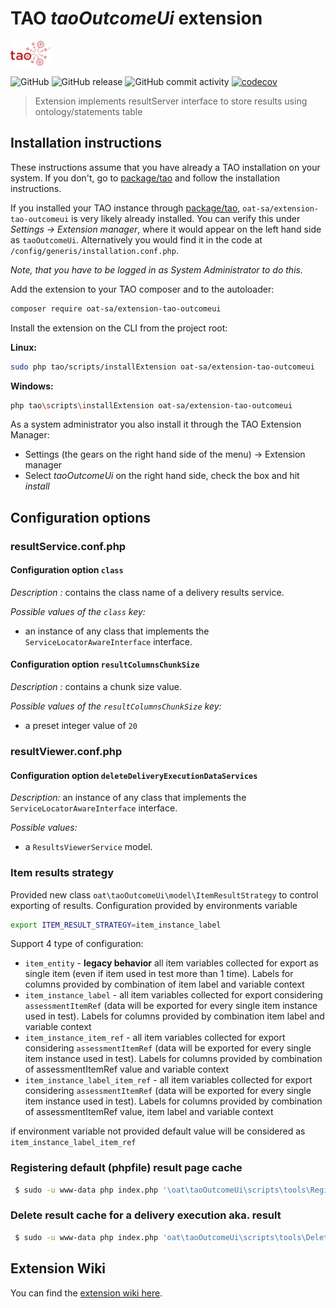 # TAO _taoOutcomeUi_ extension

![TAO Logo](https://github.com/oat-sa/taohub-developer-guide/raw/master/resources/tao-logo.png)

![GitHub](https://img.shields.io/github/license/oat-sa/extension-tao-outcomeui.svg)
![GitHub release](https://img.shields.io/github/release/oat-sa/extension-tao-outcomeui.svg)
![GitHub commit activity](https://img.shields.io/github/commit-activity/y/oat-sa/extension-tao-outcomeui.svg)
[![codecov](https://codecov.io/gh/oat-sa/extension-tao-outcomeui/branch/master/graph/badge.svg)](https://codecov.io/gh/oat-sa/extension-tao-outcomeui)

> Extension implements resultServer interface to store results using ontology/statements table

## Installation instructions

These instructions assume that you have already a TAO installation on your system. If you don't, go to
[package/tao](https://github.com/oat-sa/package-tao) and follow the installation instructions.

If you installed your TAO instance through [package/tao](https://github.com/oat-sa/package-tao),
`oat-sa/extension-tao-outcomeui` is very likely already installed. You can verify this under _Settings -> Extension
manager_, where it would appear on the left hand side as `taoOutcomeUi`. Alternatively you would find it in
the code at `/config/generis/installation.conf.php`.

_Note, that you have to be logged in as System Administrator to do this._

Add the extension to your TAO composer and to the autoloader:
```bash
composer require oat-sa/extension-tao-outcomeui
```

Install the extension on the CLI from the project root:

**Linux:**
```bash
sudo php tao/scripts/installExtension oat-sa/extension-tao-outcomeui
```

**Windows:**
```bash
php tao\scripts\installExtension oat-sa/extension-tao-outcomeui
```

As a system administrator you also install it through the TAO Extension Manager:
- Settings (the gears on the right hand side of the menu) -> Extension manager
- Select _taoOutcomeUi_ on the right hand side, check the box and hit _install_

<!-- Uncomment and describe if applicable
## REST API
[](https://openapi.taotesting.com/viewer/?url=https://raw.githubusercontent.com/oat-sa/extension-tao-outcomeui/master/doc/rest.json)
-->

<!-- Uncomment and describe if applicable
## LTI Endpoints
-->

## Configuration options

### resultService.conf.php

#### Configuration option `class`

*Description :* contains the class name of a delivery results service.

*Possible values of the `class` key:* 
* an instance of any class that implements the `ServiceLocatorAwareInterface` interface.

#### Configuration option `resultColumnsChunkSize`

*Description :* contains a chunk size value.

*Possible values of the `resultColumnsChunkSize` key:* 
* a preset integer value of `20`

### resultViewer.conf.php

#### Configuration option `deleteDeliveryExecutionDataServices`

*Description:* an instance of any class that implements the `ServiceLocatorAwareInterface` interface.

*Possible values:* 
* a `ResultsViewerService` model.

### Item results strategy

Provided new class `oat\taoOutcomeUi\model\ItemResultStrategy` to control exporting of results. Configuration provided
by environments variable
```bash
export ITEM_RESULT_STRATEGY=item_instance_label
```

Support 4 type of configuration:

- `item_entity` - __legacy behavior__ all item variables collected for export as single item (even if item used in test
  more than 1 time). Labels for columns provided by combination of item label and variable context
- `item_instance_label` - all item variables collected for export considering `assessmentItemRef` (data will be exported
  for every single item instance used in test). Labels for columns provided by combination item label and variable
  context
- `item_instance_item_ref` - all item variables collected for export considering `assessmentItemRef` (data will be
  exported for every single item instance used in test). Labels for columns provided by combination of assessmentItemRef
  value and variable context
- `item_instance_label_item_ref` - all item variables collected for export considering `assessmentItemRef` (data will be
  exported for every single item instance used in test). Labels for columns provided by combination of assessmentItemRef
  value, item label and variable context

if environment variable not provided default value will be considered as `item_instance_label_item_ref` 

### Registering default (phpfile) result page cache
```bash
 $ sudo -u www-data php index.php '\oat\taoOutcomeUi\scripts\tools\RegisterDefaultResultCache'
```

### Delete result cache for a delivery execution aka. result
```bash
 $ sudo -u www-data php index.php 'oat\taoOutcomeUi\scripts\tools\DeleteResultCache' -u {deliveryExecutionUri}
```

## Extension Wiki
You can find the [extension wiki here](https://github.com/oat-sa/extension-tao-outcomeui/wiki).
